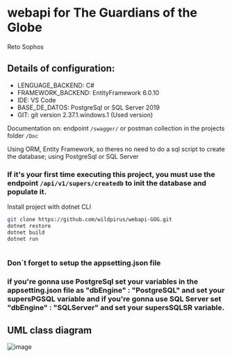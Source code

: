 # webapi for The Guardians of the Globe

Reto Sophos

## Details of configuration:

* LENGUAGE_BACKEND: C#
* FRAMEWORK_BACKEND: EntityFramework 6.0.10
* IDE: VS Code
* BASE_DE_DATOS: PostgreSql or SQL Server 2019
* GIT: git version 2.37.1.windows.1 (Used version)

Documentation on: endpoint `/swagger/` or postman collection in the projects folder `/Doc`

Using ORM, Entity Framework, so theres no need to do a sql script to create the database; using PostgreSql or SQL Server

### If it's your first time executing this project, you must use the endpoint `/api/v1/supers/createdb` to init the database and populate it.

Install project with dotnet CLI

```bash
git clone https://github.com/wildpirus/webapi-GOG.git
dotnet restore
dotnet build
dotnet run
  
```

### Don´t forget to setup the appsetting.json file

### if you're gonna use PostgreSql set your variables in the appsetting.json file as "dbEngine" : "PostgreSQL" and set your supersPGSQL variable and if you're gonna use SQL Server set "dbEngine" : "SQLServer" and set your supersSQLSR variable.

## UML class diagram

![image](https://user-images.githubusercontent.com/51038943/203902788-ca36fda3-8dcd-414a-b899-62eec2614d72.png)
